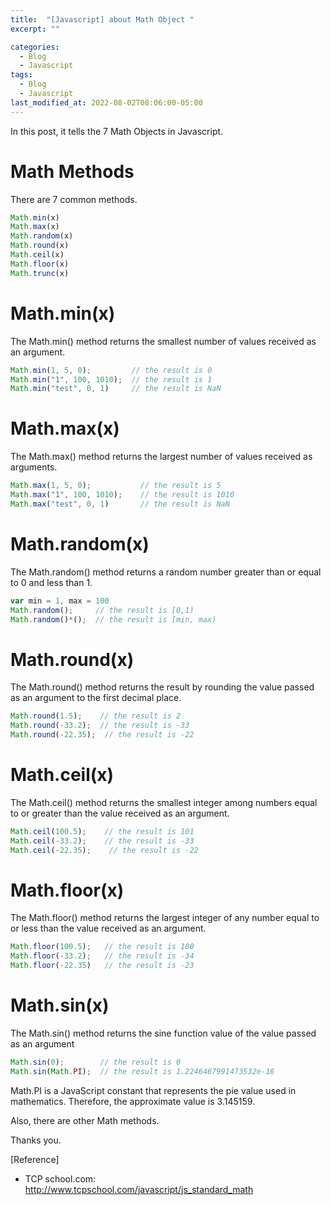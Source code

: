 ```yaml
---
title:  "[Javascript] about Math Object "
excerpt: ""

categories:
  - Blog
  - Javascript
tags:
  - Blog
  - Javascript
last_modified_at: 2022-08-02T08:06:00-05:00
---
```


In this post, it tells the 7 Math Objects in Javascript.



# Math Methods

There are 7 common methods.

```javascript
Math.min(x)
Math.max(x)
Math.random(x)
Math.round(x)
Math.ceil(x)
Math.floor(x)
Math.trunc(x)
```

# Math.min(x)

The Math.min() method returns the smallest number of values received as an argument.

```javascript
Math.min(1, 5, 0);         // the result is 0
Math.min("1", 100, 1010);  // the result is 1
Math.min("test", 0, 1)     // the result is NaN
```

# Math.max(x)

The Math.max() method returns the largest number of values received as arguments.

```javascript
Math.max(1, 5, 0);           // the result is 5
Math.max("1", 100, 1010);    // the result is 1010
Math.max("test", 0, 1)       // the result is NaN
```

# Math.random(x)

The Math.random() method returns a random number greater than or equal to 0 and less than 1.

```javascript
var min = 1, max = 100
Math.random();     // the result is [0,1)
Math.random()*();  // the result is [min, max)
```


# Math.round(x)

The Math.round() method returns the result by rounding the value passed as an argument to the first decimal place.

```javascript
Math.round(1.5);    // the result is 2
Math.round(-33.2);  // the result is -33
Math.round(-22.35);  // the result is -22
```

# Math.ceil(x)

The Math.ceil() method returns the smallest integer among numbers equal to or greater than the value received as an argument.

```javascript
Math.ceil(100.5);    // the result is 101
Math.ceil(-33.2);    // the result is -33
Math.ceil(-22.35);    // the result is -22
```

# Math.floor(x)

The Math.floor() method returns the largest integer of any number equal to or less than the value received as an argument.

```javascript
Math.floor(100.5);   // the result is 100
Math.floor(-33.2);   // the result is -34
Math.floor(-22.35)   // the result is -23
```

# Math.sin(x)

The Math.sin() method returns the sine function value of the value passed as an argument

```javascript
Math.sin(0);        // the result is 0
Math.sin(Math.PI);  // the result is 1.2246467991473532e-16
```

Math.PI is a JavaScript constant that represents the pie value used in mathematics.
Therefore, the approximate value is 3.145159.

Also, there are other Math methods.

Thanks you.

[Reference]
* TCP school.com: <http://www.tcpschool.com/javascript/js_standard_math>